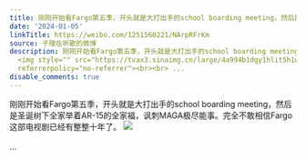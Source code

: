 ```yaml
---
title: 刚刚开始看Fargo第五季，开头就是大打出手的school boarding meeting，然后是圣诞树下全家举着AR-15的全家福，讽刺MAGA极尽能事。完全不敢相信Fargo这部电视剧已...
date: '2024-01-05'
linkTitle: https://weibo.com/1251560221/NArpRFrKm
source: 子陵在听歌的微博
description: 刚刚开始看Fargo第五季，开头就是大打出手的school boarding meeting，然后是圣诞树下全家举着AR-15的全家福，讽刺MAGA极尽能事。完全不敢相信Fargo这部电视剧已经有整整十年了。
  <img style="" src="https://tvax3.sinaimg.cn/large/4a994b1dgy1hlit5h1w1aj21o0280b29.jpg"
  referrerpolicy="no-referrer"><br><br> ...
disable_comments: true
---
```

刚刚开始看Fargo第五季，开头就是大打出手的school boarding meeting，然后是圣诞树下全家举着AR-15的全家福，讽刺MAGA极尽能事。完全不敢相信Fargo这部电视剧已经有整整十年了。 <img style="" src="https://tvax3.sinaimg.cn/large/4a994b1dgy1hlit5h1w1aj21o0280b29.jpg" referrerpolicy="no-referrer"><br><br> ...